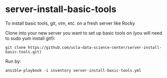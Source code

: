# server-install-basic-tools
To install basic tools, git, vim, etc. on a fresh server like Rocky

Clone into your new server you want to set up basic tools on (you will need to sudo yum install git!): 

```
git clone https://github.com/ucla-data-science-center/server-install-basic-tools.git)

```

Run by: 

```
ansible-playbook -i inventory server-install-basic-tools.yml
```
